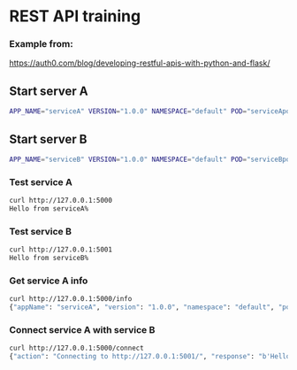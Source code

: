 # REST API training

### Example from:
https://auth0.com/blog/developing-restful-apis-with-python-and-flask/

## Start server A
```bash
APP_NAME="serviceA" VERSION="1.0.0" NAMESPACE="default" POD="serviceApod" NODE="node1" CONNECT_URL="http://127.0.0.1:5001/" flask --app main run --port 5000
```

## Start server B
```bash
APP_NAME="serviceB" VERSION="1.0.0" NAMESPACE="default" POD="serviceBpod" NODE="node2" CONNECT_URL="http://127.0.0.1:5000/" flask --app main run --port 5001
```

### Test service A
```bash
curl http://127.0.0.1:5000
Hello from serviceA%
```

### Test service B
```bash
curl http://127.0.0.1:5001
Hello from serviceB%
```

### Get service A info
```bash
curl http://127.0.0.1:5000/info
{"appName": "serviceA", "version": "1.0.0", "namespace": "default", "pod": "serviceApod", "node": "node1"}%
```

### Connect service A with service B
```bash
curl http://127.0.0.1:5000/connect
{"action": "Connecting to http://127.0.0.1:5001/", "response": "b'Hello from serviceB'", "code": 200}% 
```